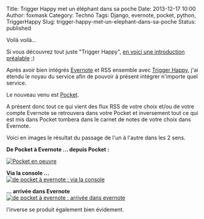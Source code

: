 Title: Trigger Happy met un éléphant dans sa poche
Date: 2013-12-17 10:00
Author: foxmask
Category: Techno
Tags: Django, evernote, pocket, python, TriggerHappy
Slug: trigger-happy-met-un-elephant-dans-sa-poche
Status: published

Voilà voilà...

Si vous découvrez tout juste "Trigger Happy", [en voici une introduction
préalable](/post/2013/05/27/django-trigger-happy/ "Django Trigger Happy – une première")
;)

Après avoir bien intégrés [Evernote](https://evernote.com/intl/fr/) et
RSS ensemble avec [Trigger Happy](https://github.com/foxmask/django-th),
j'ai étendu le noyau du service afin de pouvoir à présent intégrer
n'importe quel service.

Le nouveau venu est [Pocket](http://getpocket.com/).

A présent donc tout ce qui vient des flux RSS de votre choix et/ou de
votre compte Evernote se retrouvera dans votre Pocket et inversement
tout ce qui est mis dans Pocket tombera dans le carnet de notes de votre
choix dans Evernote.

Voici en images le résultat du passage de l'un à l'autre dans les 2
sens.

**De Pocket à Evernote ... depuis Pocket :**

[![Pocket en oeuvre](/static/2013/12/pocket_to_evernote.png)](/static/2013/12/pocket_to_evernote.png)


**Via la console ...**  
[![de pocket à evernote : via la console](/static/2013/12/pocket_to_evernote_console.png)](/static/2013/12/pocket_to_evernote_console.png)


**... arrivée dans Evernote**  
[![de pocket à evernote : arrivée dans evernote](/static/2013/12/pocket_to_evernote_cote_evernote.png)](/static/2013/12/pocket_to_evernote_cote_evernote.png)


l'inverse se produit également bien évidement.

